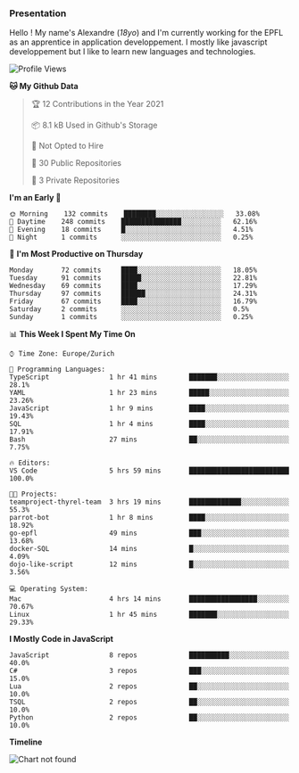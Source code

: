 ### Presentation

Hello ! My name's Alexandre (_18yo_) and I'm currently working for the EPFL as an apprentice in application developpement. I mostly like javascript developpement but I like to learn new languages and technologies.

<!--START_SECTION:waka-->
![Profile Views](http://img.shields.io/badge/Profile%20Views-0-blue)

**🐱 My Github Data** 

> 🏆 12 Contributions in the Year 2021
 > 
> 📦 8.1 kB Used in Github's Storage 
 > 
> 🚫 Not Opted to Hire
 > 
> 📜 30 Public Repositories 
 > 
> 🔑 3 Private Repositories  
 > 
**I'm an Early 🐤** 

```text
🌞 Morning    132 commits    ████████░░░░░░░░░░░░░░░░░   33.08% 
🌆 Daytime    248 commits    ███████████████░░░░░░░░░░   62.16% 
🌃 Evening    18 commits     █░░░░░░░░░░░░░░░░░░░░░░░░   4.51% 
🌙 Night      1 commits      ░░░░░░░░░░░░░░░░░░░░░░░░░   0.25%

```
📅 **I'm Most Productive on Thursday** 

```text
Monday       72 commits     ████░░░░░░░░░░░░░░░░░░░░░   18.05% 
Tuesday      91 commits     █████░░░░░░░░░░░░░░░░░░░░   22.81% 
Wednesday    69 commits     ████░░░░░░░░░░░░░░░░░░░░░   17.29% 
Thursday     97 commits     ██████░░░░░░░░░░░░░░░░░░░   24.31% 
Friday       67 commits     ████░░░░░░░░░░░░░░░░░░░░░   16.79% 
Saturday     2 commits      ░░░░░░░░░░░░░░░░░░░░░░░░░   0.5% 
Sunday       1 commits      ░░░░░░░░░░░░░░░░░░░░░░░░░   0.25%

```


📊 **This Week I Spent My Time On** 

```text
⌚︎ Time Zone: Europe/Zurich

💬 Programming Languages: 
TypeScript               1 hr 41 mins        ███████░░░░░░░░░░░░░░░░░░   28.1% 
YAML                     1 hr 23 mins        █████░░░░░░░░░░░░░░░░░░░░   23.26% 
JavaScript               1 hr 9 mins         ████░░░░░░░░░░░░░░░░░░░░░   19.43% 
SQL                      1 hr 4 mins         ████░░░░░░░░░░░░░░░░░░░░░   17.91% 
Bash                     27 mins             ██░░░░░░░░░░░░░░░░░░░░░░░   7.75%

🔥 Editors: 
VS Code                  5 hrs 59 mins       █████████████████████████   100.0%

🐱‍💻 Projects: 
teamproject-thyrel-team  3 hrs 19 mins       █████████████░░░░░░░░░░░░   55.3% 
parrot-bot               1 hr 8 mins         ████░░░░░░░░░░░░░░░░░░░░░   18.92% 
go-epfl                  49 mins             ███░░░░░░░░░░░░░░░░░░░░░░   13.68% 
docker-SQL               14 mins             █░░░░░░░░░░░░░░░░░░░░░░░░   4.09% 
dojo-like-script         12 mins             █░░░░░░░░░░░░░░░░░░░░░░░░   3.56%

💻 Operating System: 
Mac                      4 hrs 14 mins       █████████████████░░░░░░░░   70.67% 
Linux                    1 hr 45 mins        ███████░░░░░░░░░░░░░░░░░░   29.33%

```

**I Mostly Code in JavaScript** 

```text
JavaScript               8 repos             ██████████░░░░░░░░░░░░░░░   40.0% 
C#                       3 repos             ███░░░░░░░░░░░░░░░░░░░░░░   15.0% 
Lua                      2 repos             ██░░░░░░░░░░░░░░░░░░░░░░░   10.0% 
TSQL                     2 repos             ██░░░░░░░░░░░░░░░░░░░░░░░   10.0% 
Python                   2 repos             ██░░░░░░░░░░░░░░░░░░░░░░░   10.0%

```


**Timeline**

![Chart not found](https://raw.githubusercontent.com/TacticsCH/TacticsCH/main/charts/bar_graph.png) 


<!--END_SECTION:waka-->
